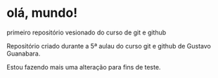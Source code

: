 # olá, mundo!
 primeiro repositório vesionado do curso de git e github

 Repositório criado durante a 5ª aulau do curso git e github de Gustavo Guanabara.

 Estou fazendo mais uma alteração para fins de teste.
